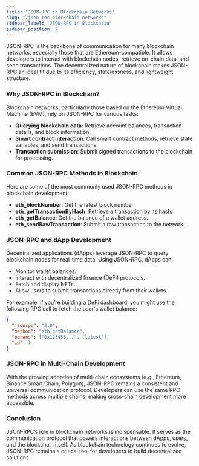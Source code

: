 ```yaml
---
title: "JSON-RPC in Blockchain Networks"
slug: "/json-rpc-blockchain-networks"
sidebar_label: "JSON-RPC in Blockchain"
sidebar_position: 2
---
```


JSON-RPC is the backbone of communication for many blockchain networks, especially those that are Ethereum-compatible. It allows developers to interact with blockchain nodes, retrieve on-chain data, and send transactions. The decentralized nature of blockchain makes JSON-RPC an ideal fit due to its efficiency, statelessness, and lightweight structure.

### Why JSON-RPC in Blockchain?

Blockchain networks, particularly those based on the Ethereum Virtual Machine (EVM), rely on JSON-RPC for various tasks:

- **Querying blockchain data**: Retrieve account balances, transaction details, and block information.
- **Smart contract interaction**: Call smart contract methods, retrieve state variables, and send transactions.
- **Transaction submission**: Submit signed transactions to the blockchain for processing.

### Common JSON-RPC Methods in Blockchain

Here are some of the most commonly used JSON-RPC methods in blockchain development:

- **eth_blockNumber**: Get the latest block number.
- **eth_getTransactionByHash**: Retrieve a transaction by its hash.
- **eth_getBalance**: Get the balance of a wallet address.
- **eth_sendRawTransaction**: Submit a raw transaction to the network.

### JSON-RPC and dApp Development

Decentralized applications (dApps) leverage JSON-RPC to query blockchain nodes for real-time data. Using JSON-RPC, dApps can:

- Monitor wallet balances.
- Interact with decentralized finance (DeFi) protocols.
- Fetch and display NFTs.
- Allow users to submit transactions directly from their wallets.

For example, if you’re building a DeFi dashboard, you might use the following RPC call to fetch the user's wallet balance:

```json
{
  "jsonrpc": "2.0",
  "method": "eth_getBalance",
  "params": ["0x123456...", "latest"],
  "id": 1
}
```

### JSON-RPC in Multi-Chain Development

With the growing adoption of multi-chain ecosystems (e.g., Ethereum, Binance Smart Chain, Polygon), JSON-RPC remains a consistent and universal communication protocol. Developers can use the same RPC methods across multiple chains, making cross-chain development more accessible.

### Conclusion

JSON-RPC’s role in blockchain networks is indispensable. It serves as the communication protocol that powers interactions between dApps, users, and the blockchain itself. As blockchain technology continues to evolve, JSON-RPC remains a critical tool for developers to build decentralized solutions.
